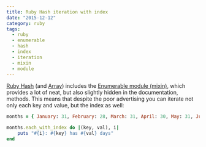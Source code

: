 ```yaml
---
title: Ruby Hash iteration with index
date: "2015-12-12"
category: ruby
tags:
  - ruby
  - enumerable
  - hash
  - index
  - iteration
  - mixin
  - module
---
```


[Ruby Hash](http://ruby-doc.org/core-2.2.3/Hash.html) (and [Array](http://ruby-doc.org/core-2.2.3/Array.html)) includes the [Enumerable module (mixin)](http://ruby-doc.org/core-2.2.3/Enumerable.html), which provides a lot of neat, but also slightly hidden in the documentation, methods. This means that despite the poor advertising you can iterate not only each key and value, but the index as well:

```ruby
months = { January: 31, February: 28, March: 31, April: 30, May: 31, June: 30, July: 31, August: 31, September: 30, October: 31, November: 30, December: 31 }

months.each_with_index do |(key, val), i|
	puts "#{i}: #{key} has #{val} days"
end
```
